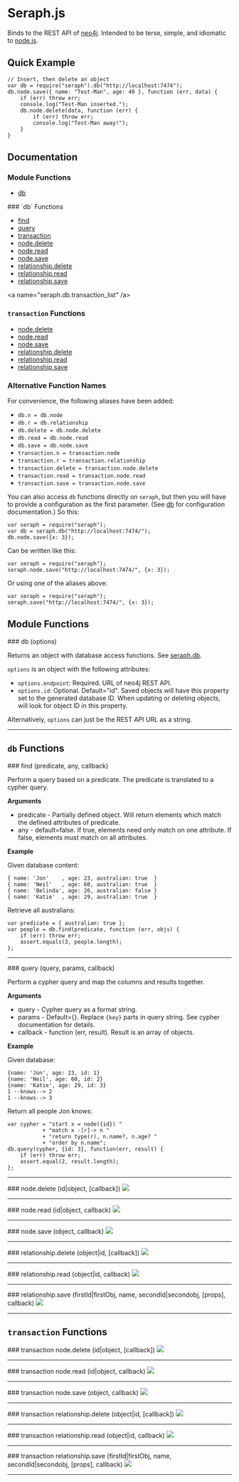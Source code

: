 # Seraph.js

Binds to the REST API of [neo4j](http://neo4j.org/).  Intended to be
terse, simple, and idiomatic to [node.js](http://nodejs.org/).

## Quick Example

    // Insert, then delete an object
    var db = require("seraph").db("http://localhost:7474");
    db.node.save({ name: "Test-Man", age: 40 }, function (err, data) {
        if (err) throw err;
        console.log("Test-Man inserted.");
        db.node.delete(data, function (err) {
            if (err) throw err;
            console.log("Test-Man away!");
        }
    }

## Documentation

### Module Functions

* [db](#db)

<a name="seraph.db_list" />
### `db` Functions

* [find](#find)
* [query](#query)
* [transaction](#transaction)
* [node.delete](#node.delete)
* [node.read](#node.read)
* [node.save](#node.save)
* [relationship.delete](#relationship.delete)
* [relationship.read](#relationship.read)
* [relationship.save](#relationship.save)

<a name="seraph.db.transaction_list" /a>
### `transaction` Functions

* [node.delete](#transaction.node.delete)
* [node.read](#transaction.node.read)
* [node.save](#transaction.node.save)
* [relationship.delete](#transaction.relationship.delete)
* [relationship.read](#transaction.relationship.read)
* [relationship.save](#transaction.relationship.save)

### Alternative Function Names

For convenience, the following aliases have been added:

* `db.n = db.node`
* `db.r = db.relationship`
* `db.delete = db.node.delete`
* `db.read = db.node.read`
* `db.save = db.node.save`
* `transaction.n = transaction.node`
* `transaction.r = transaction.relationship`
* `transaction.delete = transaction.node.delete`
* `transaction.read = transaction.node.read`
* `transaction.save = transaction.node.save`

You can also access `db` functions directly on `seraph`, but then you
will have to provide a configuration as the first parameter.  (See
[db](#db) for configuration documentation.)  So this:

    var seraph = require("seraph");
    var db = seraph.db("http://localhost:7474/");
    db.node.save({x: 3});

Can be written like this:

    var seraph = require("seraph");
    seraph.node.save("http://localhost:7474/", {x: 3});

Or using one of the aliases above:

    var seraph = require("seraph");
    seraph.save("http://localhost:7474/", {x: 3});

## Module Functions

<a name="db" />
### db (options)

Returns an object with database access functions.  See
[seraph.db](#seraph.db_list).

`options` is an object with the following attributes:

* `options.endpoint`: Required.  URL of neo4j REST API.
* `options.id`: Optional.  Default="id".  Saved objects will have this
  property set to the generated database ID.  When updating or
  deleting objects, will look for object ID in this property.

Alternatively, `options` can just be the REST API URL as a string.

---------------------------------------

## `db` Functions

<a name="find" />
### find (predicate, any, callback)

Perform a query based on a predicate. The predicate is translated to a
cypher query.

__Arguments__

* predicate - Partially defined object.  Will return elements which match
              the defined attributes of predicate.
* any - default=false. If true, elements need only match on one attribute.
        If false, elements must match on all attributes.

__Example__

Given database content:

    { name: 'Jon'    , age: 23, australian: true  }
    { name: 'Neil'   , age: 60, australian: true  }
    { name: 'Belinda', age: 26, australian: false }
    { name: 'Katie'  , age: 29, australian: true  }

Retrieve all australians:

    var predicate = { australian: true };
    var people = db.find(predicate, function (err, objs) {
        if (err) throw err;
        assert.equals(3, people.length);
    };

---------------------------------------

<a name="query" />
### query (query, params, callback)

Perform a cypher query and map the columns and results together.

__Arguments__

* query - Cypher query as a format string.
* params - Default={}. Replace `{key}` parts in query string.  See cypher
           documentation for details.
* callback - function (err, result).  Result is an array of objects.

__Example__

Given database:

    {name: 'Jon', age: 23, id: 1}
    {name: 'Neil', age: 60, id: 2}
    {name: 'Katie', age: 29, id: 3}
    1 --knows--> 2
    1 --knows--> 3

Return all people Jon knows:

    var cypher = "start x = node({id}) "
               + "match x -[r]-> n "
               + "return type(r), n.name?, n.age? "
               + "order by n.name";
    db.query(cypher, {id: 3}, function(err, result) {
        if (err) throw err;
        assert.equal(2, result.length);
    };

---------------------------------------

<a name="node.delete" />
### node.delete (id|object, [callback])

<img src="http://placekitten.com/200/140">

---------------------------------------

<a name="node.read" />
### node.read (id|object, callback)

<img src="http://placekitten.com/200/140">

---------------------------------------

<a name="node.save" />
### node.save (object, callback)

<img src="http://placekitten.com/200/140">

---------------------------------------

<a name="relationship.delete" />
### relationship.delete (object|id, [callback])

<img src="http://placekitten.com/200/140">

---------------------------------------

<a name="relationship.read" />
### relationship.read (object|id, callback)

<img src="http://placekitten.com/200/140">

---------------------------------------

<a name="relationship.save" />
### relationship.save (firstId|firstObj, name, secondId|secondobj, [props], callback)

<img src="http://placekitten.com/200/140">

---------------------------------------

## `transaction` Functions

<a name="transaction.node.delete" />
### transaction node.delete (id|object, [callback])

<img src="http://placekitten.com/200/140">

---------------------------------------

<a name="transaction.node.read" />
### transaction node.read (id|object, callback)

<img src="http://placekitten.com/200/140">

---------------------------------------

<a name="transaction.node.save" />
### transaction node.save (object, callback)

<img src="http://placekitten.com/200/140">

---------------------------------------

<a name="transaction.relationship.delete" />
### transaction relationship.delete (object|id, [callback])

<img src="http://placekitten.com/200/140">

---------------------------------------

<a name="transaction.relationship.read" />
### transaction relationship.read (object|id, callback)

<img src="http://placekitten.com/200/140">

---------------------------------------

<a name="transaction.relationship.save" />
### transaction relationship.save (firstId|firstObj, name, secondId|secondobj, [props], callback)

<img src="http://placekitten.com/200/140">

---------------------------------------
